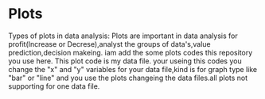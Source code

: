 # Plots
Types of plots in data analysis:
Plots are important in data analysis for profit(Increase or Decrese),analyst the groups of data's,value prediction,decision makeing. iam add the some plots codes this repository you use here. This plot code is my data file. your useing this codes you change the "x" and "y" variables for your data file,kind is for graph type like "bar" or "line" and you use the plots changeing the data files.all plots not supporting for one data file.

